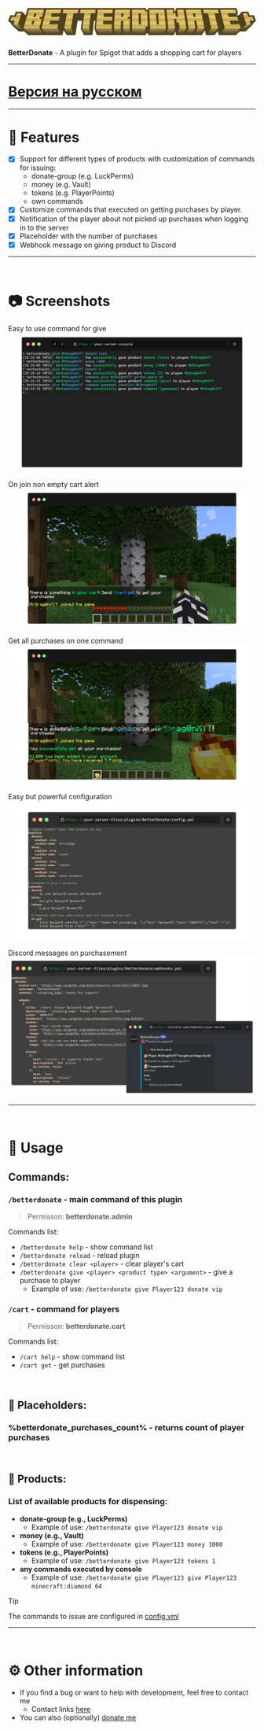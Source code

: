 <div align="center"><img src="docs/title.png">
<h5></h5>
</div>

**BetterDonate** - A plugin for Spigot that adds a shopping cart for players

<hr>

# [Версия на русском](README-RU.md)

<hr>

# 🌠 Features
- [x] Support for different types of products with customization of commands for issuing:
   - donate-group (e.g. LuckPerms)
   - money (e.g. Vault)
   - tokens (e.g. PlayerPoints)
   - own commands
- [x] Customize commands that executed on getting purchases by player.
- [x] Notification of the player about not picked up purchases when logging in to the server
- [x] Placeholder with the number of purchases
- [x] Webhook message on giving product to Discord

<hr>
<br>

# 📷 Screenshots

Easy to use command for give
![](docs/console.png)

On join non empty cart alert
![](docs/on-join-alert.png)

Get all purchases on one command
![](docs/cart-get-command.png)

Easy but powerful configuration
![](docs/config.png)

Discord messages on purchasement
![](docs/discord-webhook-msg.png)

<hr>
<br>

# 🚀 Usage

## Commands:

### `/betterdonate` - main command of this plugin

> Permisson: **betterdonate.admin**

Commands list:

- `/betterdonate help` - show command list
- `/betterdonate reload` - reload plugin
- `/betterdonate clear <player>` - clear player's cart
- `/betterdonate give <player> <product type> <argument>` - give a purchase to player
  - Example of use: `/betterdonate give Player123 donate vip`

### `/cart` - command for players

> Permisson: **betterdonate.cart**

Commands list:

- `/cart help` - show command list
- `/cart get` - get purchases

<br>

## 💾 Placeholders:
### **%betterdonate_purchases_count%** - returns count of player purchases

<br>

## 🛒 Products:

### List of available products for dispensing:

- **donate-group (e.g., LuckPerms)**
  - Example of use: `/betterdonate give Player123 donate vip`
- **money (e.g., Vault)**
  - Example of use: `/betterdonate give Player123 money 1000`
- **tokens (e.g., PlayerPoints)**
  - Example of use: `/betterdonate give Player123 tokens 1`
- **any commands executed by console**
  - Example of use: `/betterdonate give Player123 give Player123 minecraft:diamond 64`

> [!TIP]
> The commands to issue are configured in [config.yml](src/main/resources/config.yml)

<hr>
<br>

# ⚙ Other information

- If you find a bug or want to help with development, feel free to contact me
  - Contact links [here](https://slv.nshard.fun/) 
- You can also (optionally) [donate me](https://www.donationalerts.com/r/mrdrag0nxyt)
